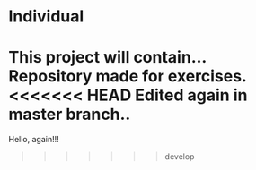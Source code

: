 # Individual
This project will contain...
Repository made for exercises.
<<<<<<< HEAD
Edited again in master branch..
=======
Hello, again!!!
>>>>>>> develop
